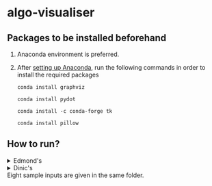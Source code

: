 # algo-visualiser

## Packages to be installed beforehand
1. Anaconda environment is preferred.
2. After [setting up Anaconda](https://docs.anaconda.com/anaconda/install/), run the following commands in order to install the required packages
   
   ```conda install graphviz```
   
   ```conda install pydot```
   
   ```conda install -c conda-forge tk```
   
   ```conda install pillow```

## How to run?
<details>
   <summary>Edmond's</summary>
   
1. Set the working directory in the terminal as ```Edmond-Karp-Visualisation```.
2. Execute the command
  ```zsh
  python3 start.py
  ```
3. Click on ```Choose input graph``` and choose the text file having valid input in space-separated adjacency matrix format. Verify whether the label shows the path to the selected file.
4. Default valid index values of source and sink vertices will be automatically filled in the textbox. If it is to be modified, write two modified space-separated integers. 
5. Click on ```Proceed```.
6. Wait for algorithm to work in background. On completion, a new window will open.
7. Use "Next" and "Prev" buttons to move through the generated images.

The generated graph images will be stored in ```imgs``` folder. Also, for any integer $n$, ```imgs/flow/flowGraph{n}.png``` will be the flow graph image of the $n^{th}$ step. And, ```imgs/resi/residualGraph{n}.png``` will be the residual graph image of the $n^{th}$ step.

The input file should be adjacency matrix with entry at  i, j position is ```C[i][j]``` representing the capacity of the edge from i to j.
</details>
<details>
   <summary>Dinic's</summary>
   
1. Set the working directory in the terminal as ```Dinic's Visualisation```.
2. Execute the command
  ```zsh
  python3 start.py
  ```
3. Click on ```Choose input graph``` and choose the text file having valid input in space-separated adjacency matrix format. Verify whether the label shows the path to the selected file.
4. Default valid index values of source and sink vertices will be automatically filled in the textbox. If it is to be modified, write two modified space-separated integers. 
5. Click on ```Proceed```.
6. Wait for algorithm to work in background. On completion, a new window will open.
7. Use "Next" and "Prev" buttons to move through the generated images.

The generated graph images will be stored in ```imgs``` folder. Also, for any integer $n$, ```imgs/flow/{n}.png``` will be the flow graph image of the $n^{th}$ step. And, ```imgs/level/{n}.png``` will be the level graph image of the $n^{th}$ step.

The input file should be adjacency matrix with entry at  i, j position is ```C[i][j]``` representing the capacity of the edge from i to j.
</details>
Eight sample inputs are given in the same folder.
